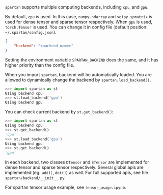 `spartan` supports multiple computing backends, including `cpu`, and `gpu`.

By default, `cpu` is used. In this case, `numpy.ndarray` and `scipy.spmatrix` is used for dense tensor and sparse tensor respectively. When `gpu` is used, `torch.Tensor` is used. You can change it in config file (default position: `~/.spartan/config.json`).
```json
{
    "backend": "<backend_name>"
}
```
Setting the environment variable `SPARTAN_BACKEND` does the same, and it has higher priority than the config file.

When you import `spartan`, backend will be automatically loaded. You are allowed to dynamically change the backend by `spartan.load_backend()`.
```python
>>> import spartan as st
Using backend cpu
>>> st.load_backend('gpu')
Using backend gpu
```

You can check current backend by `st.get_backend()`:
```python
>>> import spartan as st
Using backend cpu
>>> st.get_backend()
'cpu'
>>> st.load_backend('gpu')
Using backend gpu
>>> st.get_backend()
'gpu'
```

In each backend, two classes `DTensor` and `STensor` are implemented for dense tensor and sparse tensor respectively. Several global apis are implemented (eg. `add()`, `dot()`) as well. For full supported apis, see file `spartan/backend/__init__.py`.

For spartan tensor usage example, see `tensor_usage.ipynb`.